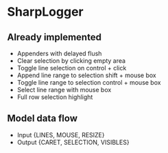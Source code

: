 # SharpLogger

## Already implemented

* Appenders with delayed flush
* Clear selection by clicking empty area
* Toggle line selection on control + click
* Append line range to selection shift + mouse box
* Toggle line range to selection control + mouse box
* Select line range with mouse box
* Full row selection highlight

## Model data flow

 * Input {LINES, MOUSE, RESIZE}
 * Output {CARET, SELECTION, VISIBLES}
